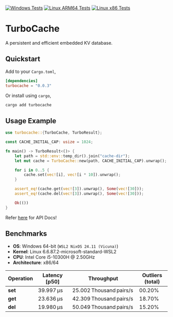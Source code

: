 
[![Windows Tests](https://github.com/frozen-lab/turbocache/actions/workflows/windows_tests.yml/badge.svg)](https://github.com/frozen-lab/turbocache/actions/workflows/windows_tests.yml)
[![Linux ARM64 Tests](https://github.com/frozen-lab/turbocache/actions/workflows/linux_arm_64_tests.yml/badge.svg)](https://github.com/frozen-lab/turbocache/actions/workflows/linux_arm_64_tests.yml)
[![Linux x86 Tests](https://github.com/frozen-lab/turbocache/actions/workflows/linux_x86_64_tests.yml/badge.svg)](https://github.com/frozen-lab/turbocache/actions/workflows/linux_x86_64_tests.yml)

# TurboCache

A persistent and efficient embedded KV database.

## Quickstart

Add to your `Cargo.toml`,

```toml
[dependencies]
turbocache = "0.0.3"
```

Or install using `cargo`,

```sh
cargo add turbocache
```

## Usage Example

```rust
use turbocache::{TurboCache, TurboResult};

const CACHE_INITIAL_CAP: usize = 1024;

fn main() -> TurboResult<()> {
    let path = std::env::temp_dir().join("cache-dir");
    let mut cache = TurboCache::new(path, CACHE_INITIAL_CAP).unwrap();

    for i in 0..5 {
        cache.set(vec![i], vec![i * 10]).unwrap();
    }

    assert_eq!(cache.get(vec![3]).unwrap(), Some(vec![30]));
    assert_eq!(cache.del(vec![3]).unwrap(), Some(vec![30]));

    Ok(())
}
```

Refer [here](https://docs.rs/turbocache/0.0.3/turbocache/index.html) for API Docs!

## Benchmarks

* **OS**: Windows 64-bit (`WSL2 NixOS 24.11 (Vicuna)`)
* **Kernel**: Linux 6.6.87.2-microsoft-standard-WSL2
* **CPU**: Intel Core i5-10300H @ 2.50GHz
* **Architecture**: x86/64

| Operation      | Latency \[p50]          | Throughput                     | Outliers (total)            |
| -------------- | ----------------------- | ------------------------------ | --------------------------- |
| **set**        | 39.997 µs               | 25.002 Thousand pairs/s        | 00.20%                      |
| **get**        | 23.636 µs               | 42.309 Thousand pairs/s        | 18.70%                      |
| **del**        | 19.980 µs               | 50.049 Thousand pairs/s        | 15.20%                      |

